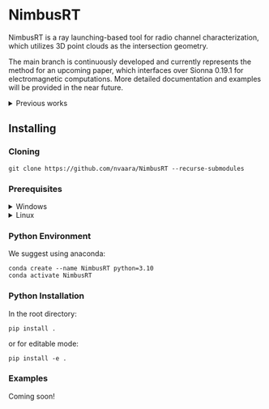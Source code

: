 # NimbusRT 
NimbusRT is a ray launching-based tool for radio channel characterization, which utilizes 3D point clouds as the intersection geometry.

The main branch is continuously developed and currently represents the method for an upcoming paper, which interfaces over Sionna 0.19.1 for electromagnetic computations. More detailed documentation and examples will be provided in the near future.  
<details><summary>Previous works</summary>

See branch [vct](https://github.com/nvaara/NimbusRT/tree/vct) for papers  
[Vaara et. al., Ray launching-based computation of exact paths with noisy dense point clouds,” IEEE TAP, 2025](https://ieeexplore.ieee.org/abstract/document/10910023)  
[Vaara et. al., A ray launching approach for computing exact paths with point clouds, ICASSPW, 2024](https://arxiv.org/abs/2402.13747)

</details>


## Installing


### Cloning
```shell
git clone https://github.com/nvaara/NimbusRT --recurse-submodules
```

### Prerequisites

<details><summary>Windows</summary>

```
1. Install MSVC C++17 build tools
2. Install CUDA 11.8+
3. Install Optix 8.0
4. Create an environment variable named OPTIX_8_0_PATH that points to the OptiX 8.0 SDK folder
```

</details>

<details><summary>Linux</summary>

#### **gcc-11 g++-11**
```bash
sudo apt install gcc-11 g++-11
```
#### **CUDA Toolkit 12.1**
- First install NVIDIA drivers for your machine, reboot and check if `nvidia-smi` works. 
- Then install `cuda-12.1` using the instructions [here](https://developer.nvidia.com/cuda-12-1-0-download-archive?target_os=Linux&target_arch=x86_64&Distribution=Ubuntu&target_version=20.04&target_type=deb_local)  
- Export CUDA enviroment variables to `~/.bashrc`
```bash
echo '# NVIDIA CUDA' >> ~/.bashrc
echo 'export PATH=/usr/local/cuda-12.1/bin:$PATH' >> ~/.bashrc
echo 'export LD_LIBRARY_PATH=/usr/local/cuda-12.1/lib64:$LD_LIBRARY_PATH' >> ~/.bashrc
```
- Reboot, then check installation with `nvcc --version`
#### OptiX 8.0
- Download OptiX SDK from [here](https://developer.nvidia.com/designworks/optix/downloads/legacy). Note you need to have an NVIDIA developer account.
- Execute the shell script and then move the SDK files into a directory of your choice, we call it `<INSTALL_DIR>`.
```bash
# You are most probably in the ~/Downloads directory  
chmod u+x NVIDIA-OptiX-SDK-8.0.0-linux64-x86_64.sh
./NVIDIA-OptiX-SDK-8.0.0-linux64-x86_64.sh
mv NVIDIA-OptiX-SDK-8.0.0-linux64-x86_64 <INSTALL_DIR>
```  
- Generate the cmake build files for the SDK:
```bash
cd <INSTALL_DIR>/NVIDIA-OptiX-SDK-8.0.0-linux64-x86_64/SDK
mkdir build
cd build
ccmake ..
```
- Once in cmake GUI, type in `c`, and type `e` once the process is done. Type `c` again `e` and type `g`. For in-depth explanation see [here](https://www.matthewjmullin.com/posts/optix/). After the generation process is done run `make`
- Check installation and export the environment variables to your `~/.bashrc`. 
```bash
./bin/optixHair  # optionally test sample program, you should see a rendered face with very colorful hairs
echo 'export OPTIX_8_0_PATH=/<absoulte>/<path>/<to>/<INSTALL_DIR>/NVIDIA-OptiX-SDK-8.0.0-linux64-x86_64' >> ~/.bashrc
```
</details>


### Python Environment

We suggest using anaconda:
```shell
conda create --name NimbusRT python=3.10
conda activate NimbusRT
```

### Python Installation

In the root directory:

```shell
pip install .
```
or for editable mode:
```shell
pip install -e .
```

### Examples

Coming soon!
